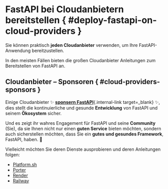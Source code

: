 # FastAPI bei Cloudanbietern bereitstellen { #deploy-fastapi-on-cloud-providers }

Sie können praktisch **jeden Cloudanbieter** verwenden, um Ihre FastAPI-Anwendung bereitzustellen.

In den meisten Fällen bieten die großen Cloudanbieter Anleitungen zum Bereitstellen von FastAPI an.

## Cloudanbieter – Sponsoren { #cloud-providers-sponsors }

Einige Cloudanbieter ✨ [**sponsern FastAPI**](../help-fastapi.md#sponsor-the-author){.internal-link target=_blank} ✨, dies stellt die kontinuierliche und gesunde **Entwicklung** von FastAPI und seinem **Ökosystem** sicher.

Und es zeigt ihr wahres Engagement für FastAPI und seine **Community** (Sie), da sie Ihnen nicht nur einen **guten Service** bieten möchten, sondern auch sicherstellen möchten, dass Sie ein **gutes und gesundes Framework**, FastAPI, haben. 🙇

Vielleicht möchten Sie deren Dienste ausprobieren und deren Anleitungen folgen:

* <a href="https://docs.platform.sh/languages/python.html?utm_source=fastapi-signup&utm_medium=banner&utm_campaign=FastAPI-signup-June-2023" class="external-link" target="_blank">Platform.sh</a>
* <a href="https://docs.porter.run/language-specific-guides/fastapi" class="external-link" target="_blank">Porter</a>
* <a href="https://docs.render.com/deploy-fastapi?utm_source=deploydoc&utm_medium=referral&utm_campaign=fastapi" class="external-link" target="_blank">Render</a>
* <a href="https://docs.railway.com/guides/fastapi?utm_medium=integration&utm_source=docs&utm_campaign=fastapi" class="external-link" target="_blank">Railway</a>
